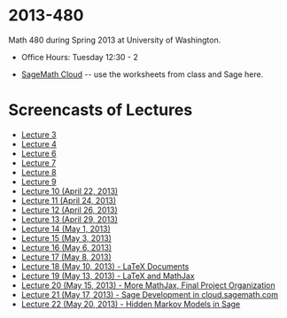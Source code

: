 2013-480
========

Math 480 during Spring 2013 at University of Washington.

- Office Hours: Tuesday 12:30 - 2

- [SageMath Cloud](https://cloud.sagemath.com) -- use the worksheets from class and Sage here.

# Screencasts of Lectures
- [Lecture 3](http://youtu.be/YopZzNzwnFw)
- [Lecture 4](http://youtu.be/b3PNcDtvt10)
- [Lecture 6](http://youtu.be/7x-dcluVrh0)
- [Lecture 7](http://youtu.be/3svy8u7CnP4)
- [Lecture 8](http://youtu.be/CemPlyWxBc4)
- [Lecture 9](http://youtu.be/cHxQ8__e1Mo)
- [Lecture 10 (April 22, 2013)](http://youtu.be/FvZ4iPqewf0)
- [Lecture 11 (April 24, 2013)](http://youtu.be/x_8YtOfKA0Q)
- [Lecture 12 (April 26, 2013)](http://youtu.be/Pl1j1jD920Q)
- [Lecture 13 (April 29, 2013)](http://youtu.be/bx-up6do5n4)
- [Lecture 14 (May 1, 2013)](http://youtu.be/RA9ZW7NYE04)
- [Lecture 15 (May 3, 2013)](http://youtu.be/kFVxL0M0QS0)
- [Lecture 16 (May 6, 2013)](http://youtu.be/jiykagnvGis)
- [Lecture 17 (May 8, 2013)](http://youtu.be/2z-0XVSFkZc)
- [Lecture 18 (May 10, 2013) - LaTeX Documents](http://youtu.be/IhwMbdIGUxM)
- [Lecture 19 (May 13, 2013) - LaTeX and MathJax](http://youtu.be/QlbpulzxT5I)
- [Lecture 20 (May 15, 2013) - More MathJax, Final Project Organization](http://youtu.be/ElX__lasto0)
- [Lecture 21 (May 17, 2013) - Sage Development in cloud.sagemath.com](http://youtu.be/IrMsl3lzNE8)
- [Lecture 22 (May 20, 2013) - Hidden Markov Models in Sage](http://youtu.be/0yv8EByYf3E)

